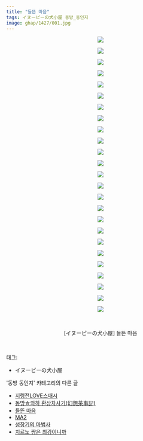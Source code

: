 ```yaml
---
title: "들뜬 마음"
tags: イヌーピーの犬小屋 동방_동인지
image: ghap/1427/001.jpg
---
```

<div class="article">
<p style="text-align: center; clear: none; float: none;"><img src="{{ site.nasurl }}/ghap/1427/001.jpg"/></p>
<p style="text-align: center; clear: none; float: none;"><img src="{{ site.nasurl }}/ghap/1427/002.jpg"/></p>
<p style="text-align: center; clear: none; float: none;"><img src="{{ site.nasurl }}/ghap/1427/003.jpg"/></p>
<p style="text-align: center; clear: none; float: none;"><img src="{{ site.nasurl }}/ghap/1427/004.jpg"/></p>
<p style="text-align: center; clear: none; float: none;"><img src="{{ site.nasurl }}/ghap/1427/005.jpg"/></p>
<p style="text-align: center; clear: none; float: none;"><img src="{{ site.nasurl }}/ghap/1427/006.jpg"/></p>
<p style="text-align: center; clear: none; float: none;"><img src="{{ site.nasurl }}/ghap/1427/007.jpg"/></p>
<p style="text-align: center; clear: none; float: none;"><img src="{{ site.nasurl }}/ghap/1427/008.jpg"/></p>
<p style="text-align: center; clear: none; float: none;"><img src="{{ site.nasurl }}/ghap/1427/009.jpg"/></p>
<p style="text-align: center; clear: none; float: none;"><img src="{{ site.nasurl }}/ghap/1427/010.jpg"/></p>
<p style="text-align: center; clear: none; float: none;"><img src="{{ site.nasurl }}/ghap/1427/011.jpg"/></p>
<p style="text-align: center; clear: none; float: none;"><img src="{{ site.nasurl }}/ghap/1427/012.jpg"/></p>
<p style="text-align: center; clear: none; float: none;"><img src="{{ site.nasurl }}/ghap/1427/013.jpg"/></p>
<p style="text-align: center; clear: none; float: none;"><img src="{{ site.nasurl }}/ghap/1427/014.jpg"/></p>
<p style="text-align: center; clear: none; float: none;"><img src="{{ site.nasurl }}/ghap/1427/015.jpg"/></p>
<p style="text-align: center; clear: none; float: none;"><img src="{{ site.nasurl }}/ghap/1427/016.jpg"/></p>
<p style="text-align: center; clear: none; float: none;"><img src="{{ site.nasurl }}/ghap/1427/017.jpg"/></p>
<p style="text-align: center; clear: none; float: none;"><img src="{{ site.nasurl }}/ghap/1427/018.jpg"/></p>
<p style="text-align: center; clear: none; float: none;"><img src="{{ site.nasurl }}/ghap/1427/019.jpg"/></p>
<p style="text-align: center; clear: none; float: none;"><img src="{{ site.nasurl }}/ghap/1427/020.jpg"/></p>
<p style="text-align: center; clear: none; float: none;"><img src="{{ site.nasurl }}/ghap/1427/021.jpg"/></p>
<p style="text-align: center; clear: none; float: none;"><img src="{{ site.nasurl }}/ghap/1427/022.jpg"/></p>
<p style="text-align: center; clear: none; float: none;"><img src="{{ site.nasurl }}/ghap/1427/023.jpg"/></p>
<p style="text-align: center; clear: none; float: none;"><img src="{{ site.nasurl }}/ghap/1427/024.jpg"/></p>
<p style="text-align: center; clear: none; float: none;"><img src="{{ site.nasurl }}/ghap/1427/025.jpg"/></p>
<p style="text-align: center; clear: none; float: none;"><br/></p>
<p style="text-align: center; clear: none; float: none;">[イヌーピーの犬小屋] 들뜬 마음</p>
<p><br/></p>
</div><div class="tagTrail">
<p>태그: </p>
<ul>
<li>イヌーピーの犬小屋</li>
</ul>
</div><div class="another">
<p>'동방 동인지' 카테고리의 다른 글</p>
<ul>
<li><a href="/2016-08-08-ghap_1430">지령전LOVE스매시</a></li>
<li><a href="/2016-08-08-ghap_1428">동방☆와하 환상차사기(幻想茶事記)</a></li>
<li><a href="/2016-08-08-ghap_1427">들뜬 마음</a></li>
<li><a href="/2016-08-08-ghap_1426">MA2</a></li>
<li><a href="/2016-08-08-ghap_1425">성장기의 마법사</a></li>
<li><a href="/2016-08-08-ghap_1424">치르노 쨩은 최강이니까</a></li>
</ul>
</div><div class="cb_module cb_fluid">
<div class="cb_wrt cb_profile">
</div><!-- commentList close -->
</div>
<br/>
<p id="refer"></p>
<br/>
